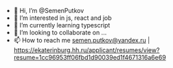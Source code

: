 - 👋 Hi, I’m @SemenPutkov
- 👀 I’m interested in js, react and job
- 🌱 I’m currently learning typescript
- 💞️ I’m looking to collaborate on ...
- 📫 How to reach me semen.putkov@yandex.ru | https://ekaterinburg.hh.ru/applicant/resumes/view?resume=1cc96953ff06fbd1d90039ed1f4671316a6e69

<!---
SemenPutkov/SemenPutkov is a ✨ special ✨ repository because its `README.md` (this file) appears on your GitHub profile.
You can click the Preview link to take a look at your changes.
--->
